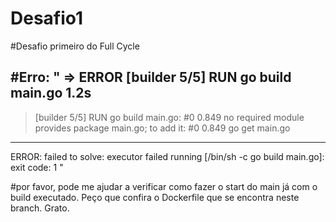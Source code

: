 # Desafio1
#Desafio primeiro do Full Cycle

#Erro:
" => ERROR [builder 5/5] RUN go build main.go                                                                              1.2s
------
 > [builder 5/5] RUN go build main.go:
#0 0.849 no required module provides package main.go; to add it:
#0 0.849        go get main.go
------
ERROR: failed to solve: executor failed running [/bin/sh -c go build main.go]: exit code: 1 "

#por favor, pode me ajudar a verificar como fazer o start do main já com o build executado. Peço que confira o Dockerfile que se encontra neste branch. Grato.
